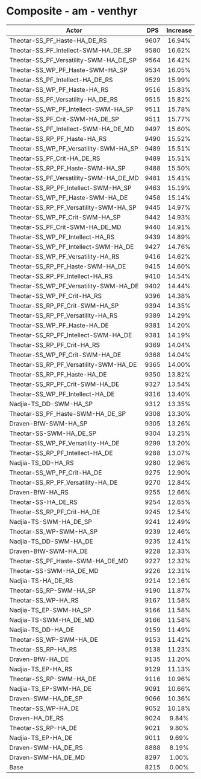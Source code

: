 # Composite - am - venthyr
| Actor | DPS | Increase |
|---|:---:|:---:|
|Theotar-SS_PF_Haste-HA_DE_RS|9607|16.94%|
|Theotar-SS_PF_Intellect-SWM-HA_DE_SP|9580|16.62%|
|Theotar-SS_PF_Versatility-SWM-HA_DE_SP|9564|16.42%|
|Theotar-SS_WP_PF_Haste-SWM-HA_SP|9534|16.05%|
|Theotar-SS_PF_Intellect-HA_DE_RS|9529|15.99%|
|Theotar-SS_WP_PF_Haste-HA_RS|9516|15.83%|
|Theotar-SS_PF_Versatility-HA_DE_RS|9515|15.82%|
|Theotar-SS_WP_PF_Intellect-SWM-HA_SP|9511|15.78%|
|Theotar-SS_PF_Crit-SWM-HA_DE_SP|9511|15.77%|
|Theotar-SS_PF_Intellect-SWM-HA_DE_MD|9497|15.60%|
|Theotar-SS_RP_PF_Haste-HA_RS|9490|15.52%|
|Theotar-SS_WP_PF_Versatility-SWM-HA_SP|9489|15.51%|
|Theotar-SS_PF_Crit-HA_DE_RS|9489|15.51%|
|Theotar-SS_RP_PF_Haste-SWM-HA_SP|9488|15.50%|
|Theotar-SS_PF_Versatility-SWM-HA_DE_MD|9481|15.41%|
|Theotar-SS_RP_PF_Intellect-SWM-HA_SP|9463|15.19%|
|Theotar-SS_WP_PF_Haste-SWM-HA_DE|9458|15.14%|
|Theotar-SS_RP_PF_Versatility-SWM-HA_SP|9445|14.97%|
|Theotar-SS_WP_PF_Crit-SWM-HA_SP|9442|14.93%|
|Theotar-SS_PF_Crit-SWM-HA_DE_MD|9440|14.91%|
|Theotar-SS_WP_PF_Intellect-HA_RS|9439|14.89%|
|Theotar-SS_WP_PF_Intellect-SWM-HA_DE|9427|14.76%|
|Theotar-SS_WP_PF_Versatility-HA_RS|9416|14.62%|
|Theotar-SS_RP_PF_Haste-SWM-HA_DE|9415|14.60%|
|Theotar-SS_RP_PF_Intellect-HA_RS|9410|14.54%|
|Theotar-SS_WP_PF_Versatility-SWM-HA_DE|9402|14.44%|
|Theotar-SS_WP_PF_Crit-HA_RS|9396|14.38%|
|Theotar-SS_RP_PF_Crit-SWM-HA_SP|9394|14.35%|
|Theotar-SS_RP_PF_Versatility-HA_RS|9389|14.29%|
|Theotar-SS_WP_PF_Haste-HA_DE|9381|14.20%|
|Theotar-SS_RP_PF_Intellect-SWM-HA_DE|9381|14.19%|
|Theotar-SS_RP_PF_Crit-HA_RS|9369|14.04%|
|Theotar-SS_WP_PF_Crit-SWM-HA_DE|9368|14.04%|
|Theotar-SS_RP_PF_Versatility-SWM-HA_DE|9365|14.00%|
|Theotar-SS_RP_PF_Haste-HA_DE|9350|13.82%|
|Theotar-SS_RP_PF_Crit-SWM-HA_DE|9327|13.54%|
|Theotar-SS_WP_PF_Intellect-HA_DE|9316|13.40%|
|Nadjia-TS_DD-SWM-HA_SP|9312|13.35%|
|Theotar-SS_PF_Haste-SWM-HA_DE_SP|9308|13.30%|
|Draven-BfW-SWM-HA_SP|9305|13.26%|
|Theotar-SS-SWM-HA_DE_SP|9304|13.25%|
|Theotar-SS_WP_PF_Versatility-HA_DE|9299|13.20%|
|Theotar-SS_RP_PF_Intellect-HA_DE|9288|13.07%|
|Nadjia-TS_DD-HA_RS|9280|12.96%|
|Theotar-SS_WP_PF_Crit-HA_DE|9275|12.90%|
|Theotar-SS_RP_PF_Versatility-HA_DE|9270|12.84%|
|Draven-BfW-HA_RS|9255|12.66%|
|Theotar-SS-HA_DE_RS|9254|12.65%|
|Theotar-SS_RP_PF_Crit-HA_DE|9245|12.54%|
|Nadjia-TS-SWM-HA_DE_SP|9241|12.49%|
|Theotar-SS_WP-SWM-HA_SP|9239|12.46%|
|Nadjia-TS_DD-SWM-HA_DE|9235|12.41%|
|Draven-BfW-SWM-HA_DE|9228|12.33%|
|Theotar-SS_PF_Haste-SWM-HA_DE_MD|9227|12.32%|
|Theotar-SS-SWM-HA_DE_MD|9226|12.31%|
|Nadjia-TS-HA_DE_RS|9214|12.16%|
|Theotar-SS_RP-SWM-HA_SP|9190|11.87%|
|Theotar-SS_WP-HA_RS|9167|11.58%|
|Nadjia-TS_EP-SWM-HA_SP|9166|11.58%|
|Nadjia-TS-SWM-HA_DE_MD|9166|11.58%|
|Nadjia-TS_DD-HA_DE|9159|11.49%|
|Theotar-SS_WP-SWM-HA_DE|9153|11.42%|
|Theotar-SS_RP-HA_RS|9138|11.23%|
|Draven-BfW-HA_DE|9135|11.20%|
|Nadjia-TS_EP-HA_RS|9129|11.13%|
|Theotar-SS_RP-SWM-HA_DE|9116|10.96%|
|Nadjia-TS_EP-SWM-HA_DE|9091|10.66%|
|Draven-SWM-HA_DE_SP|9066|10.36%|
|Theotar-SS_WP-HA_DE|9052|10.18%|
|Draven-HA_DE_RS|9024|9.84%|
|Theotar-SS_RP-HA_DE|9021|9.80%|
|Nadjia-TS_EP-HA_DE|9011|9.69%|
|Draven-SWM-HA_DE_RS|8888|8.19%|
|Draven-SWM-HA_DE_MD|8297|1.00%|
|Base|8215|0.00%|
